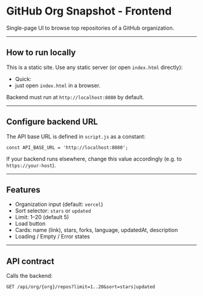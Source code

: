 # GitHub Org Snapshot - Frontend

Single-page UI to browse top repositories of a GitHub organization.

---

## How to run locally

This is a static site. Use any static server (or open `index.html` directly):

- Quick:
-  just open `index.html` in a browser.

Backend must run at `http://localhost:8080` by default.

---

## Configure backend URL

The API base URL is defined in `script.js` as a constant:

```
const API_BASE_URL = 'http://localhost:8080';
```

If your backend runs elsewhere, change this value accordingly (e.g. to `https://your-host`).

---

## Features
- Organization input (default: `vercel`)
- Sort selector: `stars` or `updated`
- Limit: 1–20 (default 5)
- Load button
- Cards: name (link), stars, forks, language, updatedAt, description
- Loading / Empty / Error states

---

## API contract
Calls the backend:
```
GET /api/org/{org}/repos?limit=1..20&sort=stars|updated
```
